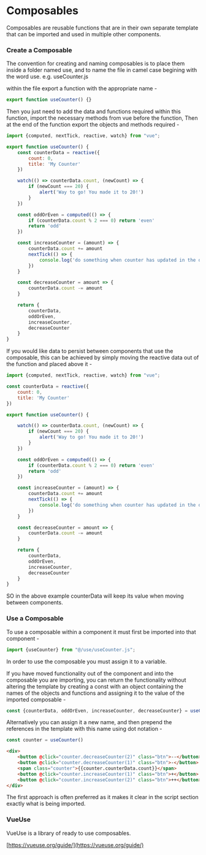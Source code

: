 # Composables

Composables are reusable functions that are in their own separate template that can be imported and
used in multiple other components.

### Create a Composable

The convention for creating and naming composables is to place them inside a folder named use, and to 
name the file in camel case begining with the word use. e.g. useCounter.js

within the file export a function with the appropriate name -

```Javascript
export function useCounter() {}
```

Then you just need to add the data and functions required within this function, import the necessary
methods from vue before the function, Then at the end of the function export the objects and
methods required -

```Javascript
import {computed, nextTick, reactive, watch} from "vue";

export function useCounter() {
    const counterData = reactive({
        count: 0,
        title: 'My Counter'
    })

    watch(() => counterData.count, (newCount) => {
        if (newCount === 20) {
            alert('Way to go! You made it to 20!')
        }
    })

    const oddOrEven = computed(() => {
        if (counterData.count % 2 === 0) return 'even'
        return 'odd'
    })

    const increaseCounter = (amount) => {
        counterData.count += amount
        nextTick(() => {
            console.log('do something when counter has updated in the dom')
        })
    }

    const decreaseCounter = amount => {
        counterData.count -= amount
    }

    return {
        counterData,
        oddOrEven,
        increaseCounter,
        decreaseCounter
    }
}
```

If you would like data to persist between components that use the composable, this can be achieved
by simply moving the reactive data out of the function and placed above it -

```Javascript
import {computed, nextTick, reactive, watch} from "vue";

const counterData = reactive({
    count: 0,
    title: 'My Counter'
})

export function useCounter() {

    watch(() => counterData.count, (newCount) => {
        if (newCount === 20) {
            alert('Way to go! You made it to 20!')
        }
    })

    const oddOrEven = computed(() => {
        if (counterData.count % 2 === 0) return 'even'
        return 'odd'
    })

    const increaseCounter = (amount) => {
        counterData.count += amount
        nextTick(() => {
            console.log('do something when counter has updated in the dom')
        })
    }

    const decreaseCounter = amount => {
        counterData.count -= amount
    }

    return {
        counterData,
        oddOrEven,
        increaseCounter,
        decreaseCounter
    }
}
```

SO in the above example counterData will keep its value when moving between components.

### Use a Composable

To use a composable within a component it must first be imported into that component -

```Javascript
import {useCounter} from "@/use/useCounter.js";
```

In order to use the composable you must assign it to a variable.

If you have moved functionality out of the component and into the composable you are importing,
you can return the functionality without altering the template by creating a const with an object containing
the names of the objects and functions and assigning it to the value of the imported composable -

```Javascript
const {counterData, oddOrEven, increaseCounter, decreaseCounter} = useCounter()

```

Alternatively you can assign it a new name, and then prepend the references in the template with
this name using dot notation -

```Javascript
const counter = useCounter()
```

```HTML
<div>
    <button @click="counter.decreaseCounter(2)" class="btn">--</button>
    <button @click="counter.decreaseCounter(1)" class="btn">-</button>
    <span class="counter">{{counter.counterData.count}}</span>
    <button @click="counter.increaseCounter(1)" class="btn">+</button>
    <button @click="counter.increaseCounter(2)" class="btn">++</button>
</div>
```

The first approach is often preferred as it makes it clear in the script section exactly what is being
imported.

### VueUse

VueUse is a library of ready to use composables.

[https://vueuse.org/guide/](https://vueuse.org/guide/)